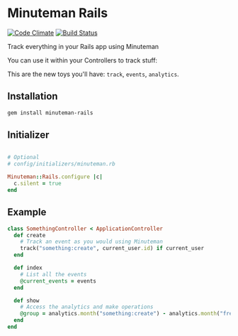# Minuteman Rails

[![Code Climate](https://codeclimate.com/badge.png)](https://codeclimate.com/github/elcuervo/minuteman-rails)
[![Build Status](https://secure.travis-ci.org/elcuervo/minuteman-rails.png?branch=master)](https://travis-ci.org/elcuervo/minuteman-rails)

Track everything in your Rails app using Minuteman

You can use it within your Controllers to track stuff:

This are the new toys you'll have: `track`, `events`, `analytics`.

## Installation

```bash
gem install minuteman-rails
```

## Initializer

```ruby

# Optional
# config/initializers/minuteman.rb

Minuteman::Rails.configure |c|
  c.silent = true
end
```

## Example

```ruby
class SomethingController < ApplicationController
  def create
    # Track an event as you would using Minuteman
    track("something:create", current_user.id) if current_user
  end

  def index
    # List all the events
    @current_events = events
  end

  def show
    # Access the analytics and make operations
    @group = analytics.month("something:create") - analytics.month("free:users")
  end
end
```
